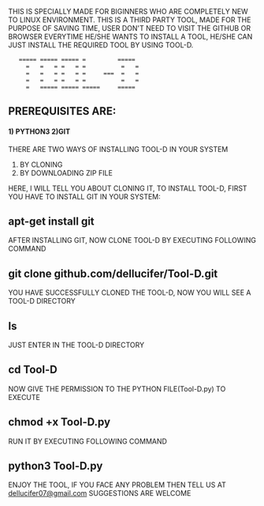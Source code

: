 THIS IS SPECIALLY MADE FOR BIGINNERS WHO ARE COMPLETELY NEW TO LINUX ENVIRONMENT. THIS IS A THIRD PARTY TOOL, MADE FOR THE PURPOSE OF SAVING TIME, USER DON'T NEED TO VISIT THE GITHUB OR BROWSER EVERYTIME HE/SHE WANTS TO INSTALL A TOOL, HE/SHE CAN JUST INSTALL THE REQUIRED TOOL BY USING TOOL-D.
       
       ===== ===== ===== =         =====
         =   =   = =   = =          =   =
         =   =   = =   = =     ===  =   =
         =   =   = =   = =          =   =
         =   ===== ===== =====     =====
      

## PREREQUISITES ARE:
#### 1) PYTHON3    2)GIT


THERE ARE TWO WAYS OF INSTALLING TOOL-D IN YOUR SYSTEM
1) BY CLONING
2) BY DOWNLOADING ZIP FILE



HERE, I WILL TELL YOU ABOUT CLONING IT,
TO INSTALL TOOL-D, FIRST YOU HAVE TO INSTALL GIT IN YOUR SYSTEM:
##    apt-get install git


AFTER INSTALLING GIT, NOW CLONE TOOL-D BY EXECUTING FOLLOWING COMMAND
##    git clone github.com/dellucifer/Tool-D.git


YOU HAVE SUCCESSFULLY CLONED THE TOOL-D, NOW YOU WILL SEE A TOOL-D DIRECTORY
##    ls


JUST ENTER IN THE TOOL-D DIRECTORY
##   cd Tool-D


NOW GIVE THE PERMISSION TO THE PYTHON FILE(Tool-D.py) TO EXECUTE
##    chmod +x Tool-D.py


RUN IT BY EXECUTING FOLLOWING COMMAND
##    python3 Tool-D.py


ENJOY THE TOOL,
IF YOU FACE ANY PROBLEM THEN TELL US AT dellucifer07@gmail.com
SUGGESTIONS ARE WELCOME
